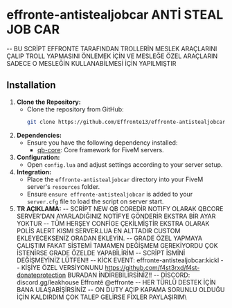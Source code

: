 # effronte-antistealjobcar ANTİ STEAL JOB CAR 
-- BU SCRİPT EFFRONTE TARAFINDAN TROLLERİN MESLEK ARAÇLARINI ÇALIP TROLL YAPMASINI ÖNLEMEK İÇİN VE MESLEĞE ÖZEL ARAÇLARIN SADECE O MESLEĞİN KULLANABİLMESİ İÇİN YAPILMIŞTIR

## Installation

1. **Clone the Repository:**
   - Clone the repository from GitHub:
     ```bash
     git clone https://github.com/Effronte13/effronte-antistealjobcar.git
     ```
2. **Dependencies:**
   - Ensure you have the following dependency installed:
     - [qb-core](https://github.com/qbcore-framework/qb-core): Core framework for FiveM servers.
3. **Configuration:**
   - Open `config.lua` and adjust settings according to your server setup.
4. **Integration:**
   - Place the `effronte-antistealjobcar` directory into your FiveM server's `resources` folder.
   - Ensure `ensure effronte-antistealjobcar` is added to your `server.cfg` file to load the script on server start.
5. **TR AÇIKLAMA:**
-- SCRİPT NEW QB COREDİR NOTIFY OLARAK QBCORE SERVER'DAN AYARLADIĞINIZ NOTİFYE GÖNDERİR EKSTRA BİR AYAR YOKTUR
-- TÜM HERŞEY CONFİGE ÇEKİLMİŞTİR EKSTRA OLARAK POLİS ALERT KISMI SERVER.LUA EN ALTTADIR CUSTOM EKLEYECEKSENİZ ORADAN EKLEYİN.
-- GRADE ÖZEL YAPMAYA ÇALIŞTIM FAKAT SİSTEMİ TAMAMEN DEĞİŞMEM GEREKİYORDU ÇOK İSTENİRSE GRADE ÖZELDE YAPABİLİRİM
-- SCRİPT İSMİNİ DEĞİŞMEYİNİZ LÜTFEN!!
-- KİCK EVENT: effronte-antistealjobcar:kickl
-- KİŞİYE ÖZEL VERSİYONUNU https://github.com/f4st3rxd/f4st-donateprotection BURADAN İNDİREBİLİRSİNİZ!!
-- DİSCORD: discord.gg/leakhouse Effrontê @effronte
-- HER TÜRLÜ DESTEK İÇİN BANA ULAŞABİŞİRSİNİZ
-- ON DUTY AÇIP KAPAMA SORUNLU OLDUĞU İÇİN KALDIRDIM ÇOK TALEP GELİRSE FİXLER PAYLAŞIRIM\
